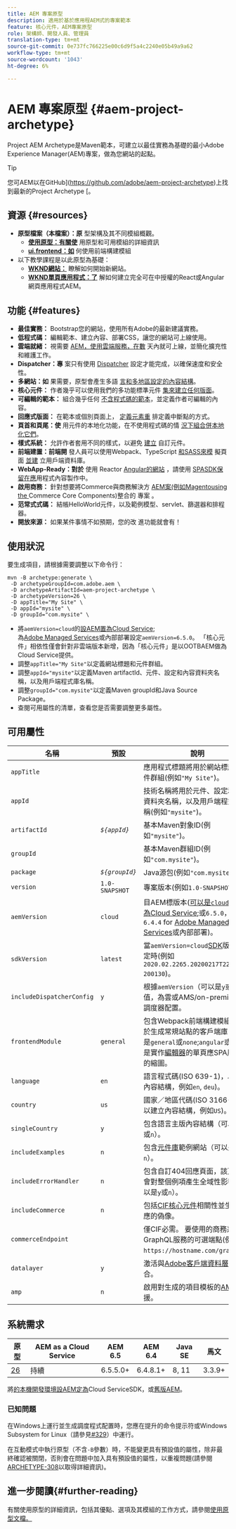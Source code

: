 ```yaml
---
title: AEM 專案原型
description: 適用於基於應用程AEM式的專案範本
feature: 核心元件，AEM專案原型
role: 架構師、開發人員、管理員
translation-type: tm+mt
source-git-commit: 0e737fc766225e00c6d9f5a4c2240e05b49a9a62
workflow-type: tm+mt
source-wordcount: '1043'
ht-degree: 6%

---
```



# AEM 專案原型 {#aem-project-archetype}

Project AEM Archetype是Maven範本，可建立以最佳實務為基礎的最小Adobe Experience Manager(AEM)專案，做為您網站的起點。

>[!TIP]
>
>您可AEM以在GitHub](https://github.com/adobe/aem-project-archetype)上找到最新的Project Archetype [。

## 資源 {#resources}

* **原型檔案（本檔案）：原** 型架構及其不同模組概觀。
   * **[使用原型：有關使](using.md)** 用原型和可用模組的詳細資訊
   * **[ui.frontend：如](uifrontend.md)** 何使用前端構建模組
* 以下教學課程是以此原型為基礎：
   * **[WKND網站：](https://docs.adobe.com/content/help/zh-Hant/experience-manager-learn/getting-started-wknd-tutorial-develop/overview.html)** 瞭解如何開始新網站。
   * **[WKND單頁應用程式：了](https://docs.adobe.com/content/help/en/experience-manager-learn/sites/spa-editor/spa-editor-framework-feature-video-use.html)** 解如何建立完全可在中授權的React或Angular網頁應用程式AEM。

## 功能 {#features}

* **最佳實務：** Bootstrap您的網站，使用所有Adobe的最新建議實務。
* **低程式碼：** 編輯範本、建立內容、部署CSS，讓您的網站可上線使用。
* **雲端就緒：** 視需要 [AEM，使用雲端服務，在數](https://docs.adobe.com/content/help/en/experience-manager-cloud-service/landing/home.html) 天內就可上線，並簡化擴充性和維護工作。
* **Dispatcher：專** 案只有使用 [Dispatcher](https://docs.adobe.com/content/help/zh-Hant/experience-manager-dispatcher/using/dispatcher.html) 設定才能完成，以確保速度和安全性。
* **多網站：如** 果需要，原型會產生多語 [言和多地區設定的內容結構](https://docs.adobe.com/content/help/en/experience-manager-65/administering/introduction/msm.html)。
* **核心元件：** 作者幾乎可以使用我們的多功能標準元件 [集來建立任何版面](/help/introduction.md)。
* **可編輯的範本：** 組合幾乎任何 [不含程式碼的範本](https://docs.adobe.com/content/help/en/experience-manager-learn/sites/page-authoring/template-editor-feature-video-use.html)，並定義作者可編輯的內容。
* **回應式版面：** 在範本或個別頁面上， [定義元素重](https://docs.adobe.com/content/help/en/experience-manager-cloud-service/sites/authoring/features/responsive-layout.html) 排定義中斷點的方式。
* **頁首和頁尾：使** 用元件的本地化功能，在不使用程式碼的情 [況下組合併本地化它們](https://docs.adobe.com/content/help/zh-Hant/experience-manager-core-components/using/get-started/localization.html)。
* **樣式系統：** 允許作者套用不同的樣式，以避免 [建立](https://docs.adobe.com/content/help/en/experience-manager-learn/getting-started-wknd-tutorial-develop/style-system.html) 自訂元件。
* **前端建置：前端開** 發人員可以使用Webpack、TypeScript [和SASS來模](uifrontend.md#webpack-dev-server) 擬頁面 [並建](uifrontend.md) 立用戶端資料庫。
* **WebApp-Ready：對於** 使用 [](uifrontend-react.md) Reactor  [](uifrontend-angular.md) [Angular的網站](https://docs.adobe.com/content/help/en/experience-manager-cloud-service/implementing/headless/spa/developing.html) ，請使用 [SPASDK保留在應](https://docs.adobe.com/content/help/en/experience-manager-learn/sites/spa-editor/spa-editor-framework-feature-video-use.html)用程式內容製作中。
* **啟用商務：** 針對想要將Commerce與商務解決方 [AEM案(例如Magentousing the ](https://docs.adobe.com/content/help/en/experience-manager-cloud-service/commerce/home.html) Commerce Core Components)整合的 [](https://magento.com/) 專案 [](https://github.com/adobe/aem-core-cif-components)。
* **范常式式碼：** 結帳HelloWorld元件，以及範例模型、servlet、篩選器和排程器。
* **開放來源：** 如果某件事情不如預期，您的改 [](https://github.com/adobe/aem-core-wcm-components/blob/master/CONTRIBUTING.md) 進功能就會有！

## 使用狀況

要生成項目，請根據需要調整以下命令行：

```shell
mvn -B archetype:generate \
 -D archetypeGroupId=com.adobe.aem \
 -D archetypeArtifactId=aem-project-archetype \
 -D archetypeVersion=26 \
 -D appTitle="My Site" \
 -D appId="mysite" \
 -D groupId="com.mysite" \
```

* 將`aemVersion=cloud`的[設AEM置為Cloud Service](https://docs.adobe.com/content/help/en/experience-manager-cloud-service/landing/home.html);\
   為[Adobe Managed Services](https://github.com/adobe/aem-project-archetype/tree/master/src/main/archetype/dispatcher.ams)或內部部署設定`aemVersion=6.5.0`。
「核心元件」相依性僅會針對非雲端版本新增，因為「核心元件」是以OOTBAEM做為Cloud Service提供。
* 調整`appTitle="My Site"`以定義網站標題和元件群組。
* 調整`appId="mysite"`以定義Maven artifactId、元件、設定和內容資料夾名稱，以及用戶端程式庫名稱。
* 調整`groupId="com.mysite"`以定義Maven groupId和Java Source Package。
* 查閱可用屬性的清單，查看您是否需要調整更多屬性。

## 可用屬性

| 名稱 | 預設 | 說明 |
--------------------------|----------------|--------------------
| `appTitle` |  | 應用程式標題將用於網站標題和元件群組(例如`"My Site"`)。 |
| `appId` |  | 技術名稱將用於元件、設定和內容資料夾名稱，以及用戶端程式庫名稱(例如`"mysite"`)。 |
| `artifactId` | *`${appId}`* | 基本Maven對象ID(例如`"mysite"`)。 |
| `groupId` |  | 基本Maven群組ID(例如`"com.mysite"`)。 |
| `package` | *`${groupId}`* | Java源包(例如`"com.mysite"`)。 |
| `version` | `1.0-SNAPSHOT` | 專案版本(例如`1.0-SNAPSHOT`)。 |
| `aemVersion` | `cloud` | 目AEM標版本([可以是`cloud`AEM作為Cloud Service](https://docs.adobe.com/content/help/en/experience-manager-cloud-service/landing/home.html);或`6.5.0`，或`6.4.4` for [ Adobe Managed Services](https://github.com/adobe/aem-project-archetype/tree/master/src/main/archetype/dispatcher.ams)或內部部署)。 |
| `sdkVersion` | `latest` | 當`aemVersion=cloud`[SDK](https://docs.adobe.com/content/help/en/experience-manager-cloud-service/implementing/developing/aem-as-a-cloud-service-sdk.html)版本可指定時(例如`2020.02.2265.20200217T222518Z-200130`)。 |
| `includeDispatcherConfig` | `y` | 根據`aemVersion`（可以是`y`或`n`）的值，為雲或AMS/on-premise包含調度器配置。 |
| `frontendModule` | `general` | 包含Webpack前端構建模組，用於生成常規站點的客戶端庫(可以是`general`或`none`;`angular`或`react`是實作[編輯器](https://docs.adobe.com/content/help/en/experience-manager-cloud-service/implementing/headless/spa/editor-overview.html)的單頁應SPA用程式的縮圖。 |
| `language` | `en` | 語言程式碼(ISO 639-1)，以建立內容結構，例如`en`, `deu`)。 |
| `country` | `us` | 國家／地區代碼(ISO 3166-1)，以建立內容結構，例如`US`)。 |
| `singleCountry` | `y` | 包含語言主版內容結構（可以是`y`或`n`）。 |
| `includeExamples` | `n` | 包含[元件庫](https://www.aemcomponents.dev/)範例網站（可以是`y`或`n`）。 |
| `includeErrorHandler` | `n` | 包含自訂404回應頁面，該頁面將會對整個例項產生全域性影響（可以是`y`或`n`）。 |
| `includeCommerce` | `n` | 包括[CIF核心元件](https://github.com/adobe/aem-core-cif-components)相關性並生成相應的偽像。 |
| `commerceEndpoint` |  | 僅CIF必需。 要使用的商務系統GraphQL服務的可選端點(例如`https://hostname.com/grapql`)。 |
| `datalayer` | `y` | 激活與[Adobe客戶端資料層](/help/developing/data-layer/overview.md)的整合。 |
| `amp` | `n` | 啟用對生成的項目模板的[AMP](/help/developing/amp.md)支援。 |

## 系統需求

| 原型 | AEM as a Cloud Service  | AEM 6.5 | AEM 6.4 | Java SE | 馬文 |
|---------|---------|---------|---------|---------|---------|
| [26](https://github.com/adobe/aem-project-archetype/releases/tag/aem-project-archetype-26) | 持續 | 6.5.5.0+ | 6.4.8.1+ | 8, 11 | 3.3.9+ |

將[的本機開發環境設AEM定為](https://docs.adobe.com/content/help/zh-Hant/experience-manager-learn/cloud-service/local-development-environment-set-up/overview.html)Cloud ServiceSDK，或[舊版AEM](https://docs.adobe.com/content/help/zh-Hant/experience-manager-learn/foundation/development/set-up-a-local-aem-development-environment.html)。

### 已知問題

在Windows上運行並生成調度程式配置時，您應在提升的命令提示符或Windows Subsystem for Linux（請參見[#329](https://github.com/adobe/aem-project-archetype/issues/329)）中運行。

在互動模式中執行原型（不含`-B`參數）時，不能變更具有預設值的屬性，除非最終確認被關閉，否則會在問題中加入具有預設值的屬性，以重複問題(請參閱
[ARCHETYPE-308](https://issues.apache.org/jira/browse/ARCHETYPE-308)以取得詳細資訊)。

## 進一步閱讀{#further-reading}

有關使用原型的詳細資訊，包括其優點、選項及其模組的工作方式，請參閱[使用原型文檔。](using.md)
